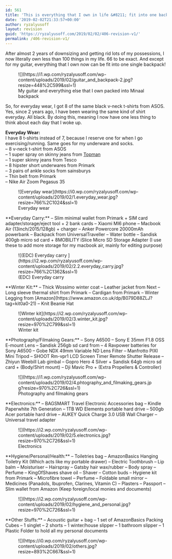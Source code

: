 ```yaml
---
id: 561
title: 'This is everything that I own in life &#8211; fit into one backpack'
date: '2019-02-02T21:33:57+00:00'
author: ryzalyusoff
layout: revision
guid: 'https://ryzalyusoff.com/2019/02/02/406-revision-v1/'
permalink: /406-revision-v1/
---
```


After almost 2 years of downsizing and getting rid lots of my possessions, I now literally own less than 100 things in my life. 66 to be exact. And except for my guitar, everything that I own now can be fit into one single backpack!

<div class="wp-block-image"><figure class="aligncenter is-resized">![](https://i1.wp.com/ryzalyusoff.com/wp-content/uploads/2019/02/guitar_and_backpack-2.jpg?resize=448%2C599&ssl=1)<figcaption>My guitar and everything else that I own packed into Minaal backpack  
</figcaption></figure></div>So, for everyday wear, I got 8 of the same black v-neck t-shirts from ASOS. Yes, since 2 years ago, I have been wearing the same kind of shirt everyday. All black. By doing this, meaning I now have one less thing to think about each day that I woke up.

**Everyday Wear:**   
I have 8 t-shirts instead of 7, because I reserve one for when I go exercising/running. Same goes for my underware and socks.   
– 8 v-neck t-shirt from ASOS  
– 1 super spray on skinny jeans from [Topman](http://www.topman.com/webapp/wcs/stores/servlet/ProductDisplay?searchTermScope=3&searchType=ALL&viewAllFlag=false&CE3_ENDECA_PRODUCT_ROLLUP_ENABLED=N&catalogId=33056&productOnlyCount=1&sort_field=Relevance&storeId=12555&qubitRefinements=siteId%3DTopManUK&langId=-1&beginIndex=1&productId=17435337&pageSize=20&defaultGridLayout=3&searchTerm=69D12JBLK&productIdentifierproduct=product&DM_PersistentCookieCreated=true&searchTermOperator=LIKE&x=25&geoip=search&y=11)  
– 1 super skinny jeans from Tesco  
– 8 hipster short underwares from Primark   
– 3 pairs of ankle socks from sainsburys  
– Thin belt from Primark  
– Nike Air Zoom Pegasus 35

<div class="wp-block-image"><figure class="aligncenter is-resized">![Everyday wear](https://i0.wp.com/ryzalyusoff.com/wp-content/uploads/2019/02/1.everyday_wear.jpg?resize=766%2C1024&ssl=1)<figcaption>Everyday wear  
</figcaption></figure></div>**Everyday Carry:**  
– Slim minimal wallet from Primark + SIM card adapter/storage/eject tool + 2 bank cards  
– Xiaomi MI6 phone   
– Macbook Air (13inch/2015/128gb) + charger  
– Anker Powercore 20000mAh powerbank   
– Backpack from UniversalTraveller  
– Water bottle  
– Sandisk 400gb micro sd card + 8MOBILITY iSlice Micro SD Storage Adapter (I use these to add more storage for my macbook air, mainly for editing purpose)

<div class="wp-block-image"><figure class="aligncenter is-resized">![(EDC) Everyday carry ](https://i2.wp.com/ryzalyusoff.com/wp-content/uploads/2019/02/2.2.everyday_carry.jpg?resize=766%2C1362&ssl=1)<figcaption>(EDC) Everyday carry</figcaption></figure></div>**Winter Kit:**  
– Thick Wossimo winter coat   
– Leather jacket from Next  
– Long sleeve thermal shirt from Primark  
– Cardigan from Primark  
– Winter Legging from [Amazon](https://www.amazon.co.uk/dp/B079D88ZLJ?tag=kit0a0-21)  
– Knit Beanie Hat

<figure class="wp-block-image">![WInter kit](https://i2.wp.com/ryzalyusoff.com/wp-content/uploads/2019/02/3.winter_kit.jpg?resize=970%2C799&ssl=1)<figcaption>Winter kit</figcaption></figure>**Photography/Filmaking Gears:**  
– Sony A6500   
– Sony E 35mm F1.8 OSS E-mount Lens  
– Sandisk 256gb sd card from  
– 4 Ravpower batteries for Sony A6500  
– Gobe NDX 49mm Variable ND Lens Filter  
– Manfrotto PIXI Mini Tripod  
– SHOOT Rm-vpr1 LCD Screen Timer Remote Shutter Release   
– Zhiyun Weebill Lab gimbal  
– Gopro Hero 4 Silver + Sandisk 64gb micro sd card + (Body/Shirt mount)  
– Dji Mavic Pro + (Extra Propellers &amp; Controller)

<figure class="wp-block-image">![](https://i1.wp.com/ryzalyusoff.com/wp-content/uploads/2019/02/4.phtography_and_filmaking_gears.jpg?resize=970%2C726&ssl=1)<figcaption>Photography and filmaking gears</figcaption></figure>**Electronics:**  
– BAGSMART Travel Electronic Accessories bag  
– Kindle Paperwhite 7th Generation  
– 1TB WD Elements portable hard drive   
– 500gb Acer portable hard drive  
– AUKEY Quick Charge 3.0 USB Wall Charger  
– Universal travel adapter

<figure class="wp-block-image">![](https://i2.wp.com/ryzalyusoff.com/wp-content/uploads/2019/02/5.electronics.jpg?resize=970%2C726&ssl=1)<figcaption>Electronics</figcaption></figure>**Hygiene/Personal/Health:**  
– Toiletries bag  
– AmazonBasics Hanging Toiletry Kit (Which acts like my portable drawer)  
– Electric Toothbrush  
– Lip balm  
– Moisturiser  
– Hairspray  
– Gatsby hair wax/rubber  
– Body spray  
– Perfume  
– KingOfShaves shave oil  
– Shaver  
– Cotton buds  
– Hygiene kit from Primark  
– Microfibre towel  
– Perfume  
– Foldable small mirror  
– Medicines (Panadols, Ibuprofen, Clarines, Vitamin C)  
– Plasters  
– Passport  
– Slim wallet from Amazon (Keep foreign/local monies and documents)

<figure class="wp-block-image">![](https://i2.wp.com/ryzalyusoff.com/wp-content/uploads/2019/02/hygiene_and_personal.jpg?resize=970%2C726&ssl=1)</figure>  
**Other Stuffs:**  
– Acoustic guitar + bag  
– 1 set of AmazonBasics Packing Cubes  
– 1 singlet  
– 2 shorts  
– 1 winter/house slipper  
– 1 bathroom slipper  
– 1 Plastic Folder to hold all my personal documents

<div class="wp-block-image"><figure class="aligncenter is-resized">![](https://i0.wp.com/ryzalyusoff.com/wp-content/uploads/2019/02/others.jpg?resize=893%2C667&ssl=1)</figure></div>